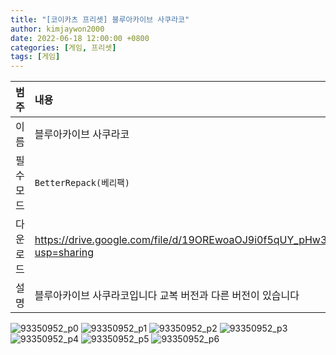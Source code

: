 ```yaml
---
title: "[코이카츠 프리셋] 블루아카이브 사쿠라코"
author: kimjaywon2000
date: 2022-06-18 12:00:00 +0800
categories: [게임, 프리셋]
tags: [게임]
---
```


| 범주             | 내용            |
|:----------------|:---------------|
| 이름             | 블루아카이브 사쿠라코  |
| 필수 모드         | `BetterRepack(베리팩)`       |
| 다운로드          | <https://drive.google.com/file/d/19OREwoaOJ9i0f5qUY_pHw38gjMsGoQBN/view?usp=sharing> |
| 설명             | 블루아카이브 사쿠라코입니다 교복 버전과 다른 버전이 있습니다   |

![93350952_p0](https://user-images.githubusercontent.com/76558033/174475058-171cf83f-6c78-41d5-aef2-e79f10ee96ea.png)
![93350952_p1](https://user-images.githubusercontent.com/76558033/174475060-8382fe11-58bc-4784-9580-45f5b92dc9aa.png)
![93350952_p2](https://user-images.githubusercontent.com/76558033/174475061-e73a2cf5-755d-4ea7-8a7d-880bcd63218c.png)
![93350952_p3](https://user-images.githubusercontent.com/76558033/174475063-d83d23af-012e-4c98-a9e0-125eae749c34.png)
![93350952_p4](https://user-images.githubusercontent.com/76558033/174475064-c765a02b-4f25-4935-a16d-3e4acf681921.png)
![93350952_p5](https://user-images.githubusercontent.com/76558033/174475067-6914995b-6e23-4977-8016-fa91426838eb.png)
![93350952_p6](https://user-images.githubusercontent.com/76558033/174475069-ecb0d373-2072-4402-9b23-ce473c2f0205.png)

